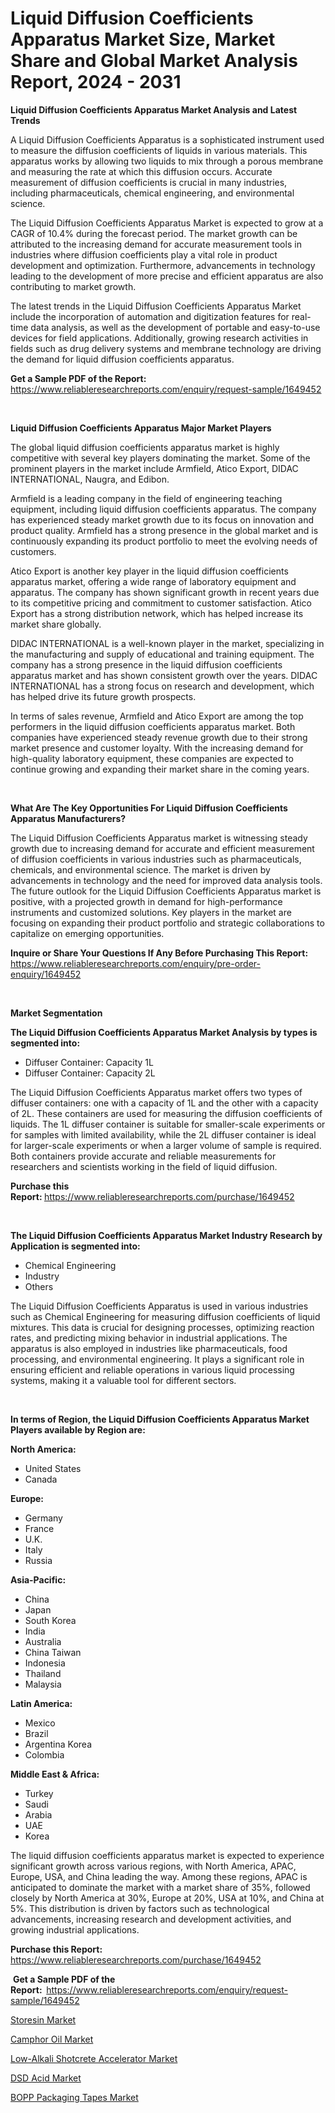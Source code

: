<p><h1>Liquid Diffusion Coefficients Apparatus Market Size, Market Share and Global Market Analysis Report, 2024 - 2031</h1></p><p><strong>Liquid Diffusion Coefficients Apparatus Market Analysis and Latest Trends</strong></p>
<p><p>A Liquid Diffusion Coefficients Apparatus is a sophisticated instrument used to measure the diffusion coefficients of liquids in various materials. This apparatus works by allowing two liquids to mix through a porous membrane and measuring the rate at which this diffusion occurs. Accurate measurement of diffusion coefficients is crucial in many industries, including pharmaceuticals, chemical engineering, and environmental science.</p><p>The Liquid Diffusion Coefficients Apparatus Market is expected to grow at a CAGR of 10.4% during the forecast period. The market growth can be attributed to the increasing demand for accurate measurement tools in industries where diffusion coefficients play a vital role in product development and optimization. Furthermore, advancements in technology leading to the development of more precise and efficient apparatus are also contributing to market growth.</p><p>The latest trends in the Liquid Diffusion Coefficients Apparatus Market include the incorporation of automation and digitization features for real-time data analysis, as well as the development of portable and easy-to-use devices for field applications. Additionally, growing research activities in fields such as drug delivery systems and membrane technology are driving the demand for liquid diffusion coefficients apparatus.</p></p>
<p><strong>Get a Sample PDF of the Report:&nbsp;</strong> <a href="https://www.reliableresearchreports.com/enquiry/request-sample/1649452">https://www.reliableresearchreports.com/enquiry/request-sample/1649452</a></p>
<p>&nbsp;</p>
<p><strong>Liquid Diffusion Coefficients Apparatus Major Market Players</strong></p>
<p><p>The global liquid diffusion coefficients apparatus market is highly competitive with several key players dominating the market. Some of the prominent players in the market include Armfield, Atico Export, DIDAC INTERNATIONAL, Naugra, and Edibon.</p><p>Armfield is a leading company in the field of engineering teaching equipment, including liquid diffusion coefficients apparatus. The company has experienced steady market growth due to its focus on innovation and product quality. Armfield has a strong presence in the global market and is continuously expanding its product portfolio to meet the evolving needs of customers.</p><p>Atico Export is another key player in the liquid diffusion coefficients apparatus market, offering a wide range of laboratory equipment and apparatus. The company has shown significant growth in recent years due to its competitive pricing and commitment to customer satisfaction. Atico Export has a strong distribution network, which has helped increase its market share globally.</p><p>DIDAC INTERNATIONAL is a well-known player in the market, specializing in the manufacturing and supply of educational and training equipment. The company has a strong presence in the liquid diffusion coefficients apparatus market and has shown consistent growth over the years. DIDAC INTERNATIONAL has a strong focus on research and development, which has helped drive its future growth prospects.</p><p>In terms of sales revenue, Armfield and Atico Export are among the top performers in the liquid diffusion coefficients apparatus market. Both companies have experienced steady revenue growth due to their strong market presence and customer loyalty. With the increasing demand for high-quality laboratory equipment, these companies are expected to continue growing and expanding their market share in the coming years.</p></p>
<p>&nbsp;</p>
<p><strong>What Are The Key Opportunities For Liquid Diffusion Coefficients Apparatus Manufacturers?</strong></p>
<p><p>The Liquid Diffusion Coefficients Apparatus market is witnessing steady growth due to increasing demand for accurate and efficient measurement of diffusion coefficients in various industries such as pharmaceuticals, chemicals, and environmental science. The market is driven by advancements in technology and the need for improved data analysis tools. The future outlook for the Liquid Diffusion Coefficients Apparatus market is positive, with a projected growth in demand for high-performance instruments and customized solutions. Key players in the market are focusing on expanding their product portfolio and strategic collaborations to capitalize on emerging opportunities.</p></p>
<p><strong>Inquire or Share Your Questions If Any Before Purchasing This Report:</strong> <a href="https://www.reliableresearchreports.com/enquiry/pre-order-enquiry/1649452">https://www.reliableresearchreports.com/enquiry/pre-order-enquiry/1649452</a></p>
<p>&nbsp;</p>
<p><strong>Market Segmentation</strong></p>
<p><strong>The Liquid Diffusion Coefficients Apparatus Market Analysis by types is segmented into:</strong></p>
<p><ul><li>Diffuser Container: Capacity 1L</li><li>Diffuser Container: Capacity 2L</li></ul></p>
<p><p>The Liquid Diffusion Coefficients Apparatus market offers two types of diffuser containers: one with a capacity of 1L and the other with a capacity of 2L. These containers are used for measuring the diffusion coefficients of liquids. The 1L diffuser container is suitable for smaller-scale experiments or for samples with limited availability, while the 2L diffuser container is ideal for larger-scale experiments or when a larger volume of sample is required. Both containers provide accurate and reliable measurements for researchers and scientists working in the field of liquid diffusion.</p></p>
<p><strong>Purchase this Report:&nbsp;</strong><a href="https://www.reliableresearchreports.com/purchase/1649452">https://www.reliableresearchreports.com/purchase/1649452</a></p>
<p>&nbsp;</p>
<p><strong>The Liquid Diffusion Coefficients Apparatus Market Industry Research by Application is segmented into:</strong></p>
<p><ul><li>Chemical Engineering</li><li>Industry</li><li>Others</li></ul></p>
<p><p>The Liquid Diffusion Coefficients Apparatus is used in various industries such as Chemical Engineering for measuring diffusion coefficients of liquid mixtures. This data is crucial for designing processes, optimizing reaction rates, and predicting mixing behavior in industrial applications. The apparatus is also employed in industries like pharmaceuticals, food processing, and environmental engineering. It plays a significant role in ensuring efficient and reliable operations in various liquid processing systems, making it a valuable tool for different sectors.</p></p>
<p>&nbsp;</p>
<p><strong>In terms of Region, the Liquid Diffusion Coefficients Apparatus Market Players available by Region are:</strong></p>
<p>
    <p> <strong> North America: </strong>
        <ul>
            <li>United States</li>
            <li>Canada</li>
        </ul>
        </p> 
    <p> <strong> Europe: </strong>
        <ul>
            <li>Germany</li>
            <li>France</li>
            <li>U.K.</li>
            <li>Italy</li>
            <li>Russia</li>
        </ul>
        </p> 
    <p> <strong> Asia-Pacific: </strong>
        <ul>
            <li>China</li>
            <li>Japan</li>
            <li>South Korea</li>
            <li>India</li>
            <li>Australia</li>
            <li>China Taiwan</li>
            <li>Indonesia</li>
            <li>Thailand</li>
            <li>Malaysia</li>
        </ul>
        </p> 
    <p> <strong> Latin America: </strong>
        <ul>
            <li>Mexico</li>
            <li>Brazil</li>
            <li>Argentina Korea</li>
            <li>Colombia</li>
        </ul>
        </p> 
    <p> <strong> Middle East & Africa: </strong>
        <ul>
            <li>Turkey</li>
            <li>Saudi</li>
            <li>Arabia</li>
            <li>UAE</li>
            <li>Korea</li>
        </ul>
    </p>
    </p>
<p><p>The liquid diffusion coefficients apparatus market is expected to experience significant growth across various regions, with North America, APAC, Europe, USA, and China leading the way. Among these regions, APAC is anticipated to dominate the market with a market share of 35%, followed closely by North America at 30%, Europe at 20%, USA at 10%, and China at 5%. This distribution is driven by factors such as technological advancements, increasing research and development activities, and growing industrial applications.</p></p>
<p><strong>Purchase this Report: </strong><a href="https://www.reliableresearchreports.com/purchase/1649452">https://www.reliableresearchreports.com/purchase/1649452</a></p>
<p>&nbsp;<strong>Get a Sample PDF of the Report:&nbsp;&nbsp;</strong><a href="https://www.reliableresearchreports.com/enquiry/request-sample/1649452">https://www.reliableresearchreports.com/enquiry/request-sample/1649452</a></p>
<p><strong></strong></p>
<p><p><a href="https://medium.com/@karleeprice2004/storesin-market-analysis-and-sze-forecasted-for-period-from-2024-to-2031-8a98badbc530">Storesin Market</a></p><p><a href="https://medium.com/@karleeprice2004/camphor-oil-market-competitive-analysis-market-trends-and-forecast-to-2031-4ba50591c9b1">Camphor Oil Market</a></p><p><a href="https://issuu.com/reportprime-2/docs/low-alkali-shotcrete-accelerator-market-size-2030.">Low-Alkali Shotcrete Accelerator Market</a></p><p><a href="https://issuu.com/reportprime-2/docs/dsd-acid-market-size-2030.pptx">DSD Acid Market</a></p><p><a href="https://medium.com/@evertkohler82/bopp-packaging-tapes-nbsp-market-focuses-on-market-share-size-and-projected-forecast-till-2031-48daa42adb14">BOPP Packaging Tapes Market</a></p></p>